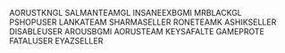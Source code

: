 AORUSTKNGL
SALMANTEAMGL
INSANEEXBGMI
MRBLACKGL
PSHOPUSER
LANKATEAM
SHARMASELLER
RONETEAMK
ASHIKSELLER
DISABLEUSER
AROUSBGMI
AORUSTEAM
KEYSAFALTE
GAMEPROTE
FATALUSER
EYAZSELLER
